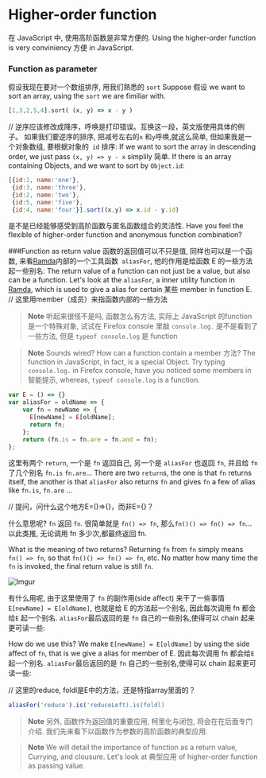 # Higher-order function
在 JavaScript 中, 使用高阶函数是非常方便的.
Using the higher-order function is very conviniency 方便 in JavaScript.

### Function as parameter
假设我现在要对一个数组排序, 用我们熟悉的 `sort`
Suppose 假设 we want to sort an array, using the `sort` we are fimiliar with.

```js
[1,3,2,5,4].sort( (x, y) => x - y )
```
// 逆序应该修改成降序，呼唤是打印错误。互换这一段，英文版使用具体的例子。
如果我们要逆序的排序, 把减号左右的`x` 和`y`呼唤,就这么简单, 但如果我是一个对象数组, 要根据对象的` id` 排序:
If we want to sort the array in descending order, we just pass `(x, y) => y - x` simplily 简单. If there is an array containing Objects, and we want to sort by `Object.id`:

```js
[{id:1, name:'one'},
 {id:3, name:'three'},
 {id:2, name:'two'},
 {id:5, name:'five'},
 {id:4, name:'four'}].sort((x,y) => x.id - y.id)
 ```
是不是已经能够感受到高阶函数与匿名函数组合的灵活性.
Have you feel the flexible of higher-order function and anonymous function combination?


###Function as return value
函数的返回值可以不只是值, 同样也可以是一个函数,  来看[Ramda]()内部的一个工具函数` aliasFor`, 他的作用是给函数 E 的一些方法起一些别名:
The return value of a function can not just be a value, but also can be a function. Let's look at the `aliasFor`, a inner utility function in [Ramda](), which is used to give a alias for certain 某些 member in function E.
// 这里用member（成员）来指函数内部的一些方法

> **Note** 听起来很怪不是吗, 函数怎么有方法, 实际上 JavaScript 的function 是一个特殊对象, 试试在 Firefox console 里敲 `console.log.` 是不是看到了一些方法, 但是 `typeof console.log` 是 function

> **Note** Sounds wired? How can a function contain a member 方法? The function in JavaScript, in fact, is a special Object. Try typing `console.log.` in Firefox console, have you noticed some members in 智能提示, whereas, `typeof console.log` is a function.

```js
var E = () => {}
var aliasFor = oldName => {
    var fn = newName => {
      E[newName] = E[oldName];
      return fn;
    };
    return (fn.is = fn.are = fn.and = fn);
};
```
这里有两个 `return`, 一个是 `fn` 返回自己, 另一个是 `aliasFor` 也返回 `fn`, 并且给 `fn` 了几个别名 `fn.is` `fn.are`...
There are two `return`s, the one is that `fn` returns itself, the another is that `aliasFor` also returns `fn` and gives `fn` a few of alias like `fn.is`, `fn.are` ...

// 提问，问什么这个地方E=()=>{}，而非E={}？


什么意思呢? `fn` 返回 `fn`. 很简单就是 `fn() => fn`, 那么`fn()() => fn() => fn`...以此类推, 无论调用 fn 多少次,都最终返回 fn.

What is the meaning of two returns? Returning `fn` from `fn` simply means `fn() => fn`, so that `fn()() => fn() => fn`, etc. No matter how many time the `fn` is invoked, the final return value is still `fn`.

![Imgur](http://i.imgur.com/1qUCC8s.png)

有什么用呢,  由于这里使用了 `fn` 的副作用(side affect) 来干了一些事情`E[newName] = E[oldName]`, 也就是给 E 的方法起一个别名, 因此每次调用 fn 都会给`E` 起一个别名. `aliasFor`最后返回的是 `fn` 自己的一些别名,使得可以 chain 起来更可读一些:

How do we use this? We make `E[newName] = E[oldName]` by using the side affect of `fn`, that is we give a alias for member of E. 因此每次调用 fn 都会给`E` 起一个别名. `aliasFor`最后返回的是 `fn` 自己的一些别名,使得可以 chain 起来更可读一些:

// 这里的reduce, foldl是E中的方法，还是特指array里面的？

```js
aliasFor('reduce').is('reduceLeft).is(foldl)
```

> **Note** 另外, 函数作为返回值的重要应用, 柯里化与闭包, 将会在在后面专门介绍. 我们先来看下以函数作为参数的高阶函数的典型应用.

> **Note** We will detail the importance of function as a return value, Currying, and clousure. Let's look at 典型应用 of higher-order function as passing value.

[method]: https://developer.mozilla.org/en-US/docs/Web/JavaScript/Reference/Global_Objects/Function "function"
